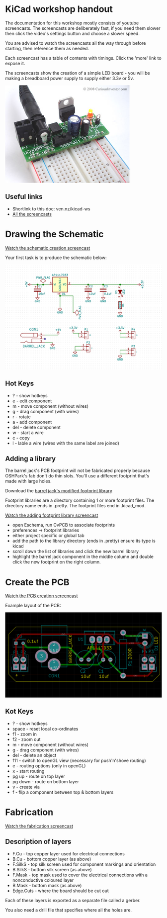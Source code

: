 # KiCad workshop handout

The documentation for this workshop mostly consists of youtube screencasts. The
screencasts are deliberately fast, if you need them slower then click the video's settings button and choose a slower speed.

You are advised to watch the screencasts all the way through before starting,
then reference them as needed.

Each screencast has a table of contents with timings. Click the 'more' link to
expose it.

The screencasts show the creation of a simple LED board - you will be making a breadboard power supply to supply either 3.3v or 5v.

![photo](pcb-psu.jpg)

## Useful links

* Shortlink to this doc: ven.nz/kicad-ws
* [All the screencasts](https://www.youtube.com/playlist?list=PLmcDgdDpcaPjIBy60y22XzG036ckQI7bC)

# Drawing the Schematic

[Watch the schematic creation screencast](https://www.youtube.com/watch?v=SAGcpGdsB4c&index=1&list=PLmcDgdDpcaPjIBy60y22XzG036ckQI7bC)

Your first task is to produce the schematic below:

![schematic](schematic.png)

## Hot Keys

* ? - show hotkeys
* e - edit component
* m - move component (without wires)
* g - drag component (with wires)
* r - rotate
* a - add component
* del - delete component
* w - start a wire
* c - copy
* l - lable a wire (wires with the same label are joined)

## Adding a library

The barrel jack's PCB footprint will not be fabricated properly because
OSHPark's fab don't do thin slots. You'll use a different footprint that's made
with large holes.

Download the [barrel jack's modified footprint library](https://github.com/mattvenn/kicad/raw/master/breadboard-psu/barrel.zip)

Footprint libraries are a directory containing 1 or more footprint
files. The directory name ends in .pretty. The footprint files end in
.kicad_mod.

[Watch the adding footprint library screencast](https://youtu.be/gfC7R_rTocs?list=PLmcDgdDpcaPjIBy60y22XzG036ckQI7bC&t=165)

* open Eschema, run CvPCB to associate footprints
* preferences -> footprint libraries
* either project specific or global tab
* add the path to the library directory (ends in .pretty) ensure its type is kicad
* scroll down the list of libraries and click the new barrel library
* highlight the barrel jack component in the middle column and double click the
 new footprint on the right column.

# Create the PCB

[Watch the PCB creation screencast](https://www.youtube.com/watch?v=t0hJgYAWNFI&index=2&list=PLmcDgdDpcaPjIBy60y22XzG036ckQI7bC)

Example layout of the PCB:

![layout](layout.png)

## Kot Keys

* ? - show hotkeys
* space - reset local co-ordinates
* f1 - zoom in
* f2 - zoom out
* m - move component (without wires)
* g - drag component (with wires)
* del - delete an object
* f11 - switch to openGL view (necessary for push'n'shove routing)
* e - routing options (only in openGL)
* x - start routing
* pg up - route on top layer
* pg down - route on bottom layer
* v - create via
* f - flip a component between top & bottom layers

# Fabrication

[Watch the fabrication screencast](https://www.youtube.com/watch?v=VwQu3Ap_2rI&index=5&list=PLmcDgdDpcaPjIBy60y22XzG036ckQI7bC)

## Description of layers

* F.Cu - top copper layer used for electrical connections
* B.Cu - bottom copper layer (as above)
* F.SilkS - top silk screen used for component markings and orientation
* B.SilkS - bottom silk screen (as above)
* F.Mask - top mask used to cover the electrical connections with a nonconductive coloured layer
* B.Mask - bottom mask (as above)
* Edge.Cuts - where the board should be cut out

Each of these layers is exported as a separate file called a gerber.

You also need a drill file that specifies where all the holes are.
